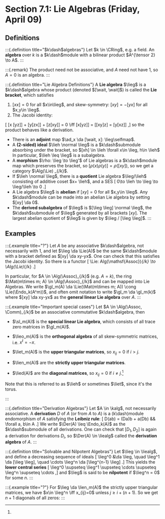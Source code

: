 # Section 7.1: Lie Algebras (Friday, April 09)

## Definitions

:::{.definition title="$k\dash$algebras"}
Let $k \in \CRing$, e.g. a field. An **algebra** over $k$ is a $k\dash$module with a bilinear product $A^{\tensor 2} \to A$.
:::

:::{.remark}
The product need not be associative, and $A$ need not have 1, so $A=0$ is an algebra.
:::

:::{.definition title="Lie Algebra Definitions"}
A **Lie algebra** $\lieg$ is a $k\dash$algebra whose product (denoted $[\wait, \wait]$) is called the **Lie bracket**, which satisfies

1. $[xx] = 0$ for all $x\in\lieg$, and skew-symmetry: $[xy] = -[yx]$ for all $x,y\in \lieg$.
2. The Jacobi identity:

\[
[x [yz]] + [y[zx]] + [z[xy]] = 0 \iff [x[yz]] = [[xy]z] = [y[xz]]
,\]
so the product behaves like a derivation.

- There is an **adjoint** map $\ad_x \da [\wait, x]: \lieg\selfmap$.
- A **(2-sided) ideal** $\lieh \normal \lieg$ is a $k\dash$submodule absorbing under the bracket, so $[xh] \in \lieh \forall x\in \lieg, h\in \lieh$
  In particular, $\lieh \leq \lieg$ is a subalgebra.
- A **morphism** $\rho: \lieg \to \lieg'$ of Lie algebras is a $k\dash$module map which preserves the bracket, so $[\rho(x) \rho(y)] = \rho([xy])$, so we get a category $\Alg(\Lie) _{/k}$.
- If $\lieh \normal \lieg$, there is a **quotient** Lie algebra $\lieg/\lieh$ consisting of additive coset $x+ \lieh$, and a SES
\[
0\to \lieh \to \lieg \to \lieg/\lieh \to 0
.\]
- A Lie algebra $\lieg$ is **abelian** if $[xy] = 0$ for all $x,y\in \lieg$.
  Any $k\dash$module can be made into an abelian Lie algebra by setting $[xy] \da 0$.
- The **derived subalgebra** of $\lieg$ is $[\lieg \lieg] \normal \lieg$, the $k\dash$submodule of $\lieg$ generated by all brackets $[xy]$.
  The largest abelian quotient of $\lieg$ is given by $\lieg / [\lieg \lieg]$.
:::

## Examples

:::{.example title="?"}
Let $A$ be any associative $k\dash$algebra, not necessarily with 1, and let $\lieg \da \Lie(A)$ be the same $k\dash$module with a bracket defined as $[xy] \da xy-yx$.
One can check that this satisfies the Jacobi identity.
So there is a functor
\[
\Lie: Alg(\mathsf{Assoc})_{/k} \to \Alg(\Lie)_{/k}
.\]

In particular, for $A \in \Alg(\Assoc)_{/k}$ (e.g. $A=k$), the ring $\Mat(m\times m; A) \in \Alg(\Assoc)_{/k}$ and can be mapped into Lie Algebras.
We write $\gl_m(A) \da \Lie(\Mat(m\times m; A)) \cong \Lie(\Endo_k(A^m))$, and often omit notation to write $\gl_m \da \gl_m(k)$ where $[xy] \da xy-yx$ as the **general linear Lie algebra** over $A$.
:::


:::{.example title="Important special cases"}
Let $A \in \Alg(\Assoc, \Comm)_{/k}$ be an associative commutative $k\dash$algebra, then 

- $\sl_m(A)$ is the **special linear Lie algebra**, which consists of all trace zero matrices in $\gl_m(A)$.

- $\lieo_m(A)$ is the **orthogonal algebra** of all skew-symmetric matrices, i.e. $x^t = -x$.

- $\liet_m(A)$ is the **upper triangular matrices**, so $x_{ij} = 0$ if $i>j$.

- $\lien_m(A)$ are the **strictly upper triangular matrices**.

- $\lied(A)$ are the **diagonal matrices**, so $x_{ij} = 0$ if $i\neq j$.[^torus_h]

[^torus_h]: 
Note that this is referred to as $\lieh$ or sometimes $\liet$, since it's the torus.

:::

:::{.definition title="Derivation Algebras"}
Let $A \in \kalg$, not necessarily associative.
A **derivation** $D$ of $A$ (or from $A$ to $A$) is a \(k\dash\)module endomorphism of $A$ satisfying the **Leibniz rule**:
\[
D(ab) = (Da)b + a(Db) && \forall a, b\in A
.\]
We write $\Der(A) \leq \Endo_k(A)$ as the $k\dash$submodule of all derivations.
One can check that $[D_1, D_2]$ is again a derivation for derivations $D_i$, so $\Der(A) \in \liealg$ called the **derivation algebra** of $A$.
:::


:::{.definition title="Solvable and Nilpotent Algebras"}
Let $\lieg \in \liealg$, and define a decreasing sequence of ideals
\[
\lieg^0 &\da \lieg, \quad \lieg^1 \da [\lieg \lieg], \quad \cdots \lieg^n \da [\lieg^{n-1} \lieg] 
.\]
This yields the **lower central series**
\[
\lieg^0 \supseteq \lieg^1 \supseteq \cdots \supseteq \lieg^n \supseteq \cdots
,\]
and $\lieg$ is said to be **nilpotent** if $\lieg^n = 0$ for some $n$.
:::



:::{.example title="?"}
For $\lieg \da \lien_m(A)$ the strictly upper triangular matrices, we have $x\in \lieg^n \iff x_{ij}=0$ unless $j \geq i + (n+1)$.
So we get $n+1$ diagonals of all zeros:
:::





